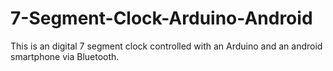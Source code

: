 # 7-Segment-Clock-Arduino-Android
This is an digital 7 segment clock controlled with an Arduino and an android smartphone via Bluetooth.
